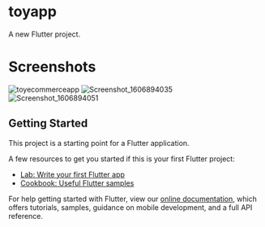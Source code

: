 # toyapp

A new Flutter project.

# Screenshots

![toyecommerceapp](https://user-images.githubusercontent.com/75200754/100848216-043b9e00-34ab-11eb-9e4f-1507dae154d9.gif)
![Screenshot_1606894035](https://user-images.githubusercontent.com/75200754/100845213-1582ab80-34a7-11eb-9563-29a14e694eb5.png)
![Screenshot_1606894051](https://user-images.githubusercontent.com/75200754/100845219-19163280-34a7-11eb-8a83-67cce75aeba6.png)

## Getting Started

This project is a starting point for a Flutter application.

A few resources to get you started if this is your first Flutter project:

- [Lab: Write your first Flutter app](https://flutter.dev/docs/get-started/codelab)
- [Cookbook: Useful Flutter samples](https://flutter.dev/docs/cookbook)

For help getting started with Flutter, view our
[online documentation](https://flutter.dev/docs), which offers tutorials,
samples, guidance on mobile development, and a full API reference.
